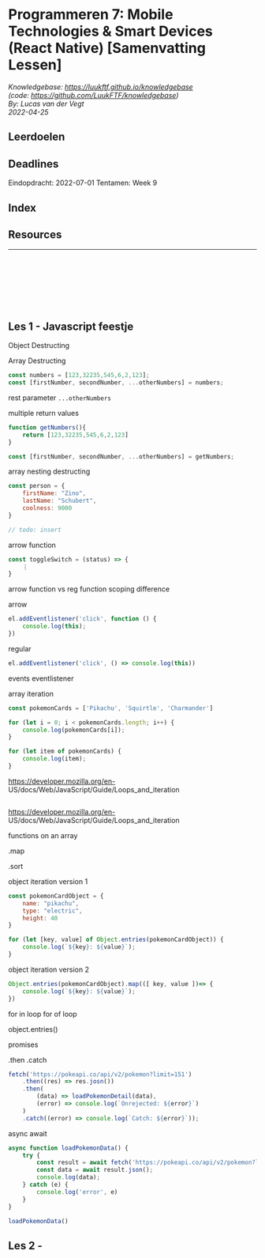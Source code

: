 # Programmeren 7: Mobile Technologies & Smart Devices (React Native) [Samenvatting Lessen]
*Knowledgebase: https://luukftf.github.io/knowledgebase*  
*(code: https://github.com/LuukFTF/knowledgebase)*  
*By: Lucas van der Vegt*  
*2022-04-25*    
<!-- Editted by: NAME, NAME, NAME -->


## Leerdoelen

## Deadlines
Eindopdracht: 2022-07-01
Tentamen: Week 9

## Index

## Resources



---
<br><br><br><br>
<div style="page-break-after: always; visibility: hidden"> \pagebreak </div> 

## Les 1 - Javascript feestje

Object Destructing


Array Destructing
```js
const numbers = [123,32235,545,6,2,123];
const [firstNumber, secondNumber, ...otherNumbers] = numbers;
```
rest parameter `...otherNumbers` 


multiple return values
```js
function getNumbers(){
    return [123,32235,545,6,2,123]
}

const [firstNumber, secondNumber, ...otherNumbers] = getNumbers;
```

array nesting destructing
```js
const person = {
    firstName: "Zino",
    lastName: "Schubert",
    coolness: 9000
}

// todo: insert
```



arrow function 
```js
const toggleSwitch = (status) => {
    ⋮
}
```

arrow function vs reg function scoping difference

arrow
```js
el.addEventlistener('click', function () { 
    console.log(this);
})
```

regular
```js
el.addEventlistener('click', () => console.log(this))
```


events
eventlistener


array iteration


```js
const pokemonCards = ['Pikachu', 'Squirtle', 'Charmander']

for (let i = 0; i < pokemonCards.length; i++) {
    console.log(pokemonCards[i]);
}

for (let item of pokemonCards) {
    console.log(item);
}
```
https://developer.mozilla.org/en-
US/docs/Web/JavaScript/Guide/Loops_and_iteration

```jsx
```

https://developer.mozilla.org/en-
US/docs/Web/JavaScript/Guide/Loops_and_iteration

functions on an array

.map

.sort

object iteration version 1

```js
const pokemonCardObject = {
    name: "pikachu",
    type: "electric",
    height: 40
}

for (let [key, value] of Object.entries(pokemonCardObject)) {
    console.log(`${key}: ${value}`);
}
```


object iteration version 2
```js
Object.entries(pokemonCardObject).map(([ key, value ])=> {
    console.log(`${key}: ${value}`);
})
```

for in loop
for of loop

object.entries()

promises

.then
.catch

```js
fetch('https://pokeapi.co/api/v2/pokemon?limit=151')
    .then((res) => res.josn())
    .then(
        (data) => loadPokemonDetail(data),
        (error) => console.log(`Onrejected: ${error}`)
    )
    .catch((error) => console.log(`Catch: ${error}`));
```

async
await

```js
async function loadPokemonData() {
    try {
        const result = await fetch('https://pokeapi.co/api/v2/pokemon?limit=151');
        const data = await result.json();
        console.log(data);
    } catch (e) {
        console.log('error', e)
    }
}

loadPokemonData()
```

## Les 2 - 
